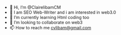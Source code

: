 - 👋 Hi, I’m @ClairelibamCM
- 👀 I am SEO Web-Writer and i am interested in web3.0
- 🌱 I’m currently learning Html coding too
- 💞️ I’m looking to collaborate on web3
- 📫 How to reach me cvlibam@gmail.com

<!---
ClairelibamCM/ClairelibamCM is a ✨ special ✨ repository because its `README.md` (this file) appears on your GitHub profile.
You can click the Preview link to take a look at your changes.
--->
